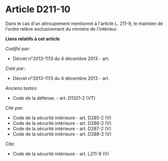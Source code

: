 # Article D211-10

Dans le cas d'un attroupement mentionné à l'article L. 211-9, le maintien de l'ordre relève exclusivement du ministre de
l'intérieur.

**Liens relatifs à cet article**

_Codifié par_:

  - Décret n°2013-1113 du 4 décembre 2013 - art.

_Créé par_:

  - Décret n°2013-1113 du 4 décembre 2013 - art.

_Anciens textes_:

  - Code de la défense. - art. D1321-2 (VT)

_Cité par_:

  - Code de la sécurité intérieure - art. D285-2 (V)
  - Code de la sécurité intérieure - art. D286-2 (V)
  - Code de la sécurité intérieure - art. D287-2 (V)
  - Code de la sécurité intérieure - art. D288-2 (V)

_Cite_:

  - Code de la sécurité intérieure - art. L211-9 (V)
